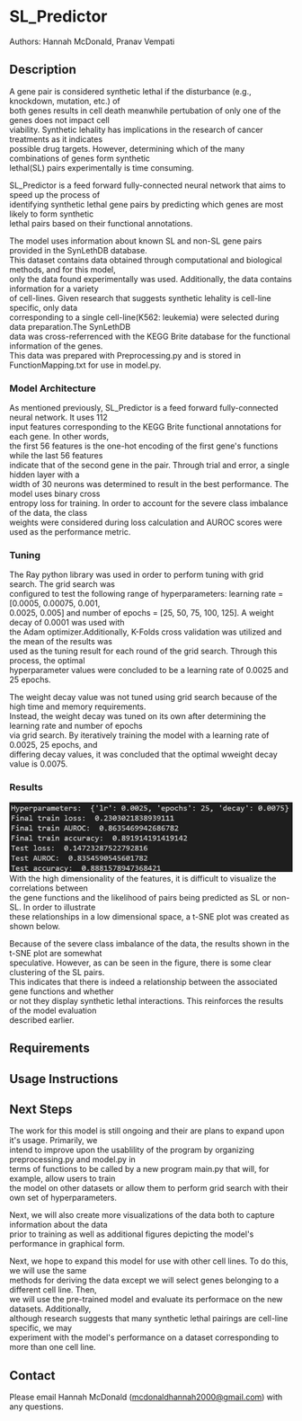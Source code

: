 # SL_Predictor

Authors: Hannah McDonald, Pranav Vempati

## Description

A gene pair is considered synthetic lethal if the disturbance (e.g., knockdown, mutation, etc.) of <br>
both genes results in cell death meanwhile pertubation of only one of the genes does not impact cell <br>
viability. Synthetic lehality has implications in the research of cancer treatments as it indicates<br>
possible drug targets. However, determining which of the many combinations of genes form synthetic <br>
lethal(SL) pairs experimentally is time consuming.<br>

SL_Predictor is a feed forward fully-connected neural network that aims to speed up the process of <br>
identifying synthetic lethal gene pairs by predicting which genes are most likely to form synthetic <br>
lethal pairs based on their functional annotations.<br>

The model uses information about known SL and non-SL gene pairs provided in the SynLethDB database. <br>
This dataset contains data obtained through computational and biological methods, and for this model, <br>
only the data found experimentally was used. Additionally, the data contains information for a variety <br>
of cell-lines. Given research that suggests synthetic lehality is cell-line specific, only data <br>
corresponding to a single cell-line(K562: leukemia) were selected during data preparation.The SynLethDB <br>
data was cross-referrenced with the KEGG Brite database for the functional information of the genes. <br>
This data was prepared with Preprocessing.py and is stored in FunctionMapping.txt for use in model.py.<br>

### Model Architecture

As mentioned previously, SL_Predictor is a feed forward fully-connected neural network. It uses 112 <br> 
input features corresponding to the KEGG Brite functional annotations for each gene. In other words,<br> 
the first 56 features is the one-hot encoding of the first gene's functions while the last 56 features<br> 
indicate that of the second gene in the pair. Through trial and error, a single hidden layer with a<br> 
width of 30 neurons was determined to result in the best performance. The model uses binary cross <br> 
entropy loss for training. In order to account for the severe class imbalance of the data, the class<br> 
weights were considered during loss calculation and AUROC scores were used as the performance metric. <br> 

### Tuning

The Ray python library was used in order to perform tuning with grid search. The grid search was <br>
configured to test the following range of hyperparameters: learning rate = [0.0005, 0.00075, 0.001, <br> 
0.0025, 0.005] and number of epochs = [25, 50, 75, 100, 125]. A weight decay of 0.0001 was used with<br> 
the Adam optimizer.Additionally, K-Folds cross validation was utilized and the mean of the results was <br>
used as the tuning result for each round of the grid search. Through this process, the optimal <br> 
hyperparameter values were concluded to be a learning rate of 0.0025 and 25 epochs. <br> 

The weight decay value was not tuned using grid search because of the high time and memory requirements.<br>
Instead, the weight decay was tuned on its own after determining the learning rate and number of epochs<br>
via grid search. By iteratively training the model with a learning rate of 0.0025, 25 epochs, and <br> 
differing decay values, it was concluded that the optimal wweight decay value is 0.0075. <br> 

### Results

![Training and test results.](/results.png "Training and test results.")<br>
With the high dimensionality of the features, it is difficult to visualize the correlations between <br>
the gene functions and the likelihood of pairs being predicted as SL or non-SL. In order to illustrate<br>
these relationships in a low dimensional space, a t-SNE plot was created as shown below.<br>

Because of the severe class imbalance of the data, the results shown in the t-SNE plot are somewhat<br>
speculative. However, as can be seen in the figure, there is some clear clustering of the SL pairs.<br>
This indicates that there is indeed a relationship between the associated gene functions and whether<br>
or not they display synthetic lethal interactions. This reinforces the results of the model evaluation<br>
described earlier.<br>

## Requirements

## Usage Instructions

## Next Steps

The work for this model is still ongoing and their are plans to expand upon it's usage. Primarily, we<br>
intend to improve upon the usablility of the program by organizing preprocessing.py and model.py in <br>
terms of functions to be called by a new program main.py that will, for example, allow users to train <br>
the model on other datasets or allow them to perform grid search with their own set of hyperparameters.<br>

Next, we will also create more visualizations of the data both to capture information about the data <br>
prior to training as well as additional figures depicting the model's performance in graphical form. <br>

Next, we hope to expand this model for use with other cell lines. To do this, we will use the same<br>
methods for deriving the data except we will select genes belonging to a different cell line. Then, <br>
we will use the pre-trained model and evaluate its performace on the new datasets. Additionally,<br>
although research suggests that many synthetic lethal pairings are cell-line specific, we may <br>
experiment with the model's performance on a dataset corresponding to more than one cell line.<br>

## Contact

Please email Hannah McDonald (mcdonaldhannah2000@gmail.com) with any questions.
